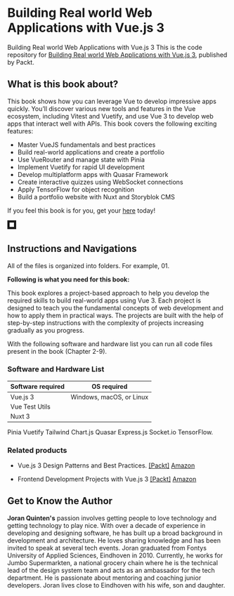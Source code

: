 # Building Real world Web Applications with Vue.js 3
Building Real world Web Applications with Vue.js 3
<a href="https://www.packtpub.com/product/Building-Real-world-Web-Applications-with-Vue.js-3/9781837630394"><img src="https://static.packt-cdn.com/products/9781837630394/cover/smaller" alt="" height="256px" align="right"></a>
This is the code repository for [Building Real world Web Applications with Vue.js 3](https://www.packtpub.com/product/Building-Real-world-Web-Applications-with-Vue.js-3/9781837630394), published by Packt.

## What is this book about?
This book shows how you can leverage Vue to develop impressive apps quickly. You’ll discover various new tools and features in the Vue ecosystem, including Vitest and Vuetify, and use Vue 3 to develop web apps that interact well with APIs.	
This book covers the following exciting features:
* Master VueJS fundamentals and best practices
* Build real-world applications and create a portfolio
* Use VueRouter and manage state with Pinia
* Implement Vuetify for rapid UI development
* Develop multiplatform apps with Quasar Framework
* Create interactive quizzes using WebSocket connections
* Apply TensorFlow for object recognition
* Build a portfolio website with Nuxt and Storyblok CMS

If you feel this book is for you, get your [here](https://www.amazon.com/Building-Real-World-Web-Applications-Vue-js-ebook/dp/B0CK4QSHQB) today!

<a href="https://www.packtpub.com/?utm_source=github&utm_medium=banner&utm_campaign=GitHubBanner"><img src="https://raw.githubusercontent.com/PacktPublishing/GitHub/master/GitHub.png" 
alt="https://www.packtpub.com/" border="5" /></a>


## Instructions and Navigations
All of the files is organized into folders. For example, 01.


**Following is what you need for this book:**

This book explores a project-based approach to help you develop the required skills to build real-world apps using Vue 3. Each project is designed to teach you the fundamental concepts of web development and how to apply them in practical ways. The projects are built with the help of step-by-step instructions with the complexity of projects increasing gradually as you progress.

With the following software and hardware list you can run all code files present in the book (Chapter 2-9).

### Software and Hardware List
| Software required                    | OS required                         |
| ------------------------------------ | ----------------------------------- |
|Vue.js 3                              | Windows, macOS, or Linux
Vue Test Utils                         |
Nuxt 3                                  |
Pinia
Vuetify
Tailwind
Chart.js
Quasar
Express.js
Socket.io
TensorFlow.       


### Related products <Other books you may enjoy>
* Vue.js 3 Design Patterns and Best Practices.  [[Packt]](https://www.packtpub.com/product/vuejs-3-design-patterns-and-best-practices/9781803238074) [Amazon](https://www.amazon.com/Vue-js-Design-Patterns-Best-Practices-ebook/dp/B0BPTNY8N2)

* Frontend Development Projects with Vue.js 3 [[Packt]](https://www.packtpub.com/product/frontend-development-projects-with-vuejs-3-second-edition/9781803234991) [Amazon](https://www.amazon.com/Frontend-Development-Projects-Vue-js-fundamentals-ebook/dp/B0BJ7GF3TB)

## Get to Know the Author
**Joran Quinten's** passion involves getting people to love technology and getting technology to play nice. With over a decade of experience in developing and designing software, he has built up a broad background in development and architecture. He loves sharing knowledge and has been invited to speak at several tech events. Joran graduated from Fontys University of Applied Sciences, Eindhoven in 2010. Currently, he works for Jumbo Supermarkten, a national grocery chain where he is the technical lead of the design system team and acts as an ambassador for the tech department. He is passionate about mentoring and coaching junior developers. Joran lives close to Eindhoven with his wife, son and daughter.	
